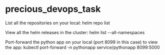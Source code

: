 # precious_devops_task

List all the repositories on your local:
helm repo list

View all the helm releases in the cluster:
helm list --all-namespaces

Port-forward the python app on your local (port 8099 in this case) to view the app:
kubectl port-forward -n pythonapp service/pythonapp 8099:5000
